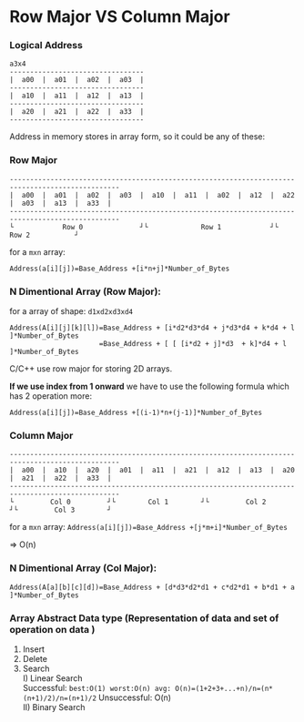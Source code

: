 
# Row Major VS Column Major


### Logical Address

```
a3x4
---------------------------------
|  a00  |  a01  |  a02  |  a03  |
---------------------------------
|  a10  |  a11  |  a12  |  a13  |
---------------------------------
|  a20  |  a21  |  a22  |  a33  |
---------------------------------
```
Address in memory stores in array form, so it could be any of these:

### Row Major

```
-------------------------------------------------------------------------------------------------
|  a00  |  a01  |  a02  |  a03  |  a10  |  a11  |  a02  |  a12  |  a22  |  a03  |  a13  |  a33  |
-------------------------------------------------------------------------------------------------
└            Row 0              ┘└             Row 1            ┘└              Row 2           ┘
```
for a `mxn` array:
```
Address(a[i][j])=Base_Address +[i*n+j]*Number_of_Bytes
```


### N Dimentional Array (Row Major):
for a array of shape: `d1xd2xd3xd4`

```
Address(A[i][j][k][l])=Base_Address + [i*d2*d3*d4 + j*d3*d4 + k*d4 + l ]*Number_of_Bytes
                      =Base_Address + [ [ [i*d2 + j]*d3  + k]*d4 + l ]*Number_of_Bytes
```



C/C++ use row major for storing 2D arrays.

**If we use index from 1 onward** we have to use the following formula which has 2 operation more:
```
Address(a[i][j])=Base_Address +[(i-1)*n+(j-1)]*Number_of_Bytes
```
### Column Major

```
-------------------------------------------------------------------------------------------------
|  a00  |  a10  |  a20  |  a01  |  a11  |  a21  |  a12  |  a13  |  a20  |  a21  |  a22  |  a33  |
-------------------------------------------------------------------------------------------------
└         Col 0         ┘└        Col 1        ┘└         Col 2        ┘└         Col 3        ┘
```

for a `mxn` array:
`Address(a[i][j])=Base_Address +[j*m+i]*Number_of_Bytes`


=> O(n)
### N Dimentional Array (Col Major):
```
Address(A[a][b][c][d])=Base_Address + [d*d3*d2*d1 + c*d2*d1 + b*d1 + a ]*Number_of_Bytes
```
### Array Abstract Data type (Representation of data and set of operation on data )
1) Insert  
2) Delete  
3) Search  
I) Linear Search   
Successful: `best:O(1) worst:O(n) avg: O(n)=(1+2+3+...+n)/n=(n*(n+1)/2)/n=(n+1)/2`
Unsuccessful: O(n)  
II) Binary Search  
